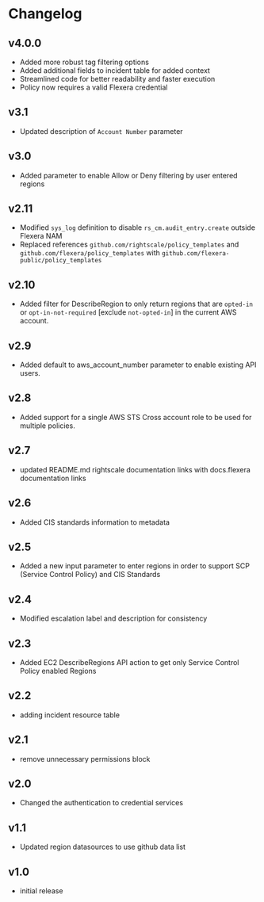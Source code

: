 # Changelog

## v4.0.0

- Added more robust tag filtering options
- Added additional fields to incident table for added context
- Streamlined code for better readability and faster execution
- Policy now requires a valid Flexera credential

## v3.1

- Updated description of `Account Number` parameter

## v3.0

- Added parameter to enable Allow or Deny filtering by user entered regions

## v2.11

- Modified `sys_log` definition to disable `rs_cm.audit_entry.create` outside Flexera NAM
- Replaced references `github.com/rightscale/policy_templates` and `github.com/flexera/policy_templates` with `github.com/flexera-public/policy_templates`

## v2.10

- Added filter for DescribeRegion to only return regions that are `opted-in` or `opt-in-not-required` [exclude `not-opted-in`] in the current AWS account.

## v2.9

- Added default to aws_account_number parameter to enable existing API users.

## v2.8

- Added support for a single AWS STS Cross account role to be used for multiple policies.

## v2.7

- updated README.md rightscale documentation links with docs.flexera documentation links

## v2.6

- Added CIS standards information to metadata

## v2.5

- Added a new input parameter to enter regions in order to support SCP (Service Control Policy) and CIS Standards

## v2.4

- Modified escalation label and description for consistency

## v2.3

- Added EC2 DescribeRegions API action to get only Service Control Policy enabled Regions

## v2.2

- adding incident resource table

## v2.1

- remove unnecessary permissions block

## v2.0

- Changed the authentication to credential services

## v1.1

- Updated region datasources to use github data list

## v1.0

- initial release
